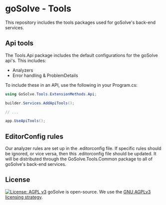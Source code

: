 # goSolve - Tools
This repository includes the tools packages used for goSolve's back-end services.

## Api tools
The Tools.Api package includes the default configurations for the goSolve api's. This includes:
- Analyzers
- Error handling & ProblemDetails

To include these in an API, use the following in your Program.cs:
```csharp
using GoSolve.Tools.ExtensionMethods.Api;

builder.Services.AddApiTools();

// ...

app.UseApiTools();
```

## EditorConfig rules
Our analyzer rules are set up in the .editorconfig file. If specific rules should be ignored, or vice versa, then this .editorconfig file should be updated. It will be distributed through the GoSolve.Tools.Common package to all of goSolve's back-end services.

## License
[![License: AGPL v3](https://img.shields.io/badge/License-AGPL_v3-blue.svg)](https://www.gnu.org/licenses/agpl-3.0)
goSolve is open-source. We use the [GNU AGPLv3 licensing strategy](LICENSE).
